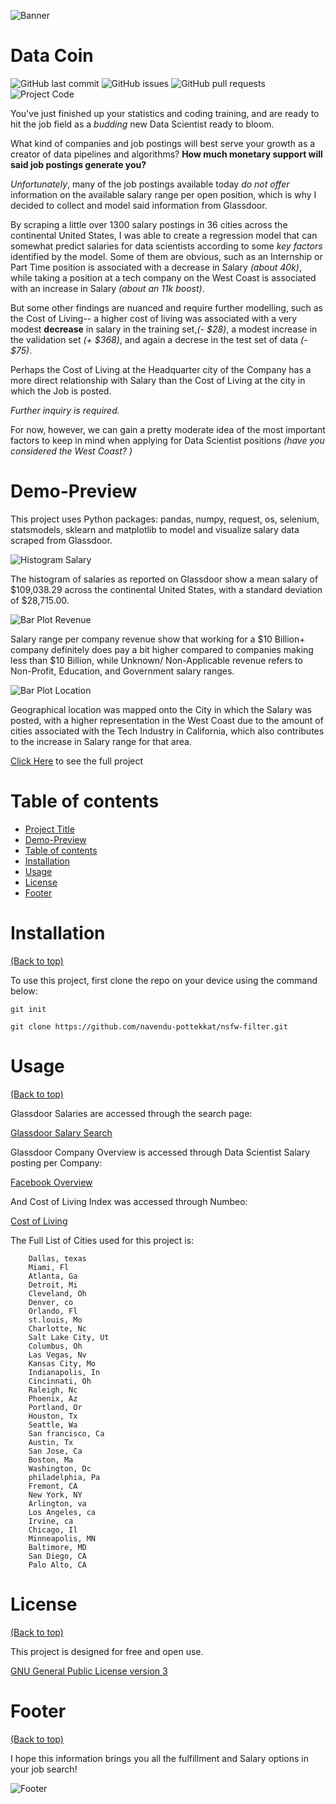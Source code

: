 <!-- Add banner here -->
![Banner](https://github.com/CeliaSagas/Data-Coin/blob/e016fd55fecf69dd8a8a5694ae838f494b5f0517/img/datacoinheader.png)

# Data Coin

<!-- Add buttons here -->


![GitHub last commit](https://img.shields.io/github/last-commit/CeliaSagas/Data-Coin)
![GitHub issues](https://img.shields.io/github/issues/CeliaSagas/Data-Coin)
![GitHub pull requests](https://img.shields.io/github/issues-pr/CeliaSagas/Data-Coin)
![Project Code](https://img.shields.io/github/languages/top/CeliaSagas/Data-Coin)


<!-- Describe your project in brief -->

You've just finished up your statistics and coding training, and are ready to hit the job field as a *budding* new Data Scientist ready to bloom.

What kind of companies and job postings will best serve your growth as a creator of data pipelines and algorithms? **How much monetary support will said job postings generate you?**

*Unfortunately*, many of the job postings available today *do not offer* information on the available salary range per open position, which is why I decided to collect and model said information from Glassdoor.

By scraping a little over 1300 salary postings in 36 cities across the continental United States, I was able to create a regression model that can somewhat predict salaries for data scientists according to some *key factors* identified by the model. Some of them are obvious, such as an Internship or Part Time position is associated with a decrease in Salary *(about 40k)*, while taking a position
at a tech company on the West Coast is associated with an increase in Salary *(about an 11k boost)*.

But some other findings are nuanced and require further modelling, such as the Cost of Living-- a higher cost of living was associated with a very modest **decrease** in salary in the training set,*(- $28)*, a
modest increase in the validation set *(+ $368)*, and again a decrese in the test set of data *(- $75)*.

Perhaps the Cost of Living at the Headquarter city of the Company has a more direct relationship with
Salary than the Cost of Living at the city in which the Job is posted.

*Further inquiry is required.*

For now, however, we can gain a pretty moderate idea of the most important factors to keep in mind when applying for
Data Scientist positions *(have you considered the West Coast? )*

# Demo-Preview
<!-- Add a demo for your project -->

This project uses Python packages: pandas, numpy, request, os, selenium, statsmodels, sklearn and matplotlib to model and visualize salary data scraped from Glassdoor.

![Histogram Salary](https://github.com/CeliaSagas/Data-Coin/blob/12b8f09a65710ad579b19c905886df361f192a97/img/salary_hist.png)

The histogram of salaries as reported on Glassdoor show a mean salary of $109,038.29 across the continental United States, with a standard deviation of $28,715.00.


![Bar Plot Revenue](https://github.com/CeliaSagas/Data-Coin/blob/12b8f09a65710ad579b19c905886df361f192a97/img/revenue_bar.png)

Salary range per company revenue show that working for a $10 Billion+ company definitely does pay a bit higher compared to companies making less than $10 Billion, while Unknown/ Non-Applicable revenue refers to Non-Profit, Education, and Government salary ranges.

![Bar Plot Location](https://github.com/CeliaSagas/Data-Coin/blob/12b8f09a65710ad579b19c905886df361f192a97/img/location_bar.png)

Geographical location was mapped onto the City in which the Salary was posted, with a higher representation in the West Coast due to the amount of cities associated with the Tech Industry in California, which also contributes to the increase in Salary range for that area.


[Click Here](https://github.com/CeliaSagas/Data-Coin) to see the full project

# Table of contents


- [Project Title](#project-title)
- [Demo-Preview](#demo-preview)
- [Table of contents](#table-of-contents)
- [Installation](#installation)
- [Usage](#usage)
- [License](#license)
- [Footer](#footer)

# Installation
[(Back to top)](#table-of-contents)


To use this project, first clone the repo on your device using the command below:

```git init```

```git clone https://github.com/navendu-pottekkat/nsfw-filter.git```



# Usage
[(Back to top)](#table-of-contents)

Glassdoor Salaries are accessed through the search page:

[Glassdoor Salary Search](https://www.glassdoor.com/Salaries/index.htm)

Glassdoor Company Overview is accessed through Data Scientist Salary posting per Company:

[Facebook Overview](https://www.glassdoor.com/facebook)

And Cost of Living Index was accessed through Numbeo:

[Cost of Living](https://www.numbeo.com/cost-of-living/rankings.jsp)

The Full List of Cities used for this project is:

        Dallas, texas
        Miami, Fl
        Atlanta, Ga
        Detroit, Mi
        Cleveland, Oh
        Denver, co
        Orlando, Fl
        st.louis, Mo
        Charlotte, Nc
        Salt Lake City, Ut
        Columbus, Oh
        Las Vegas, Nv
        Kansas City, Mo
        Indianapolis, In
        Cincinnati, Oh
        Raleigh, Nc
        Phoenix, Az
        Portland, Or
        Houston, Tx
        Seattle, Wa
        San francisco, Ca
        Austin, Tx
        San Jose, Ca
        Boston, Ma
        Washington, Dc
        philadelphia, Pa
        Fremont, CA
        New York, NY
        Arlington, va
        Los Angeles, ca
        Irvine, ca
        Chicago, Il
        Minneapolis, MN
        Baltimore, MD
        San Diego, CA
        Palo Alto, CA


# License
[(Back to top)](#table-of-contents)

This project is designed for free and open use.

[GNU General Public License version 3](https://opensource.org/licenses/GPL-3.0)

# Footer
[(Back to top)](#table-of-contents)

I hope this information brings you all the fulfillment and Salary options in your job search!

<!-- Add the footer here -->

![Footer](https://github.com/CeliaSagas/Data-Coin/blob/12b8f09a65710ad579b19c905886df361f192a97/img/datacoinfooter.png)
